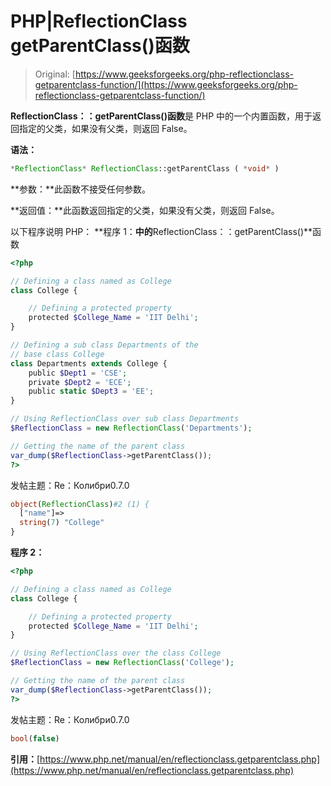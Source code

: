 # PHP|ReflectionClass getParentClass()函数

> Original: [https://www.geeksforgeeks.org/php-reflectionclass-getparentclass-function/](https://www.geeksforgeeks.org/php-reflectionclass-getparentclass-function/)

**ReflectionClass：：getParentClass()函数**是 PHP 中的一个内置函数，用于返回指定的父类，如果没有父类，则返回 False。

**语法：**

```php
*ReflectionClass* ReflectionClass::getParentClass ( *void* )
```

**参数：**此函数不接受任何参数。

**返回值：**此函数返回指定的父类，如果没有父类，则返回 False。

以下程序说明 PHP：
**程序 1：**中的**ReflectionClass：：getParentClass()**函数

```php
<?php

// Defining a class named as College
class College {

    // Defining a protected property
    protected $College_Name = 'IIT Delhi';
}

// Defining a sub class Departments of the 
// base class College
class Departments extends College {
    public $Dept1 = 'CSE';
    private $Dept2 = 'ECE';
    public static $Dept3 = 'EE';
}

// Using ReflectionClass over sub class Departments
$ReflectionClass = new ReflectionClass('Departments');

// Getting the name of the parent class
var_dump($ReflectionClass->getParentClass());
?>
```

发帖主题：Re：Колибри0.7.0

```php
object(ReflectionClass)#2 (1) {
  ["name"]=>
  string(7) "College"
}

```

**程序 2：**

```php
<?php

// Defining a class named as College
class College {

    // Defining a protected property
    protected $College_Name = 'IIT Delhi';
}

// Using ReflectionClass over the class College
$ReflectionClass = new ReflectionClass('College');

// Getting the name of the parent class
var_dump($ReflectionClass->getParentClass());
?>
```

发帖主题：Re：Колибри0.7.0

```php
bool(false)

```

**引用：**[https://www.php.net/manual/en/reflectionclass.getparentclass.php](https://www.php.net/manual/en/reflectionclass.getparentclass.php)